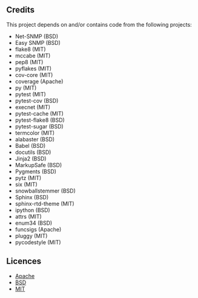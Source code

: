## Credits

This project depends on and/or contains code from the following projects:

- Net-SNMP (BSD)
- Easy SNMP (BSD)
- flake8 (MIT)
- mccabe (MIT)
- pep8 (MIT)
- pyflakes (MIT)
- cov-core (MIT)
- coverage (Apache)
- py (MIT)
- pytest (MIT)
- pytest-cov (BSD)
- execnet (MIT)
- pytest-cache (MIT)
- pytest-flake8 (BSD)
- pytest-sugar (BSD)
- termcolor (MIT)
- alabaster (BSD)
- Babel (BSD)
- docutils (BSD)
- Jinja2 (BSD)
- MarkupSafe (BSD)
- Pygments (BSD)
- pytz (MIT)
- six (MIT)
- snowballstemmer (BSD)
- Sphinx (BSD)
- sphinx-rtd-theme (MIT)
- ipython (BSD)
- attrs (MIT)
- enum34 (BSD)
- funcsigs (Apache)
- pluggy (MIT)
- pycodestyle (MIT)

## Licences

- [Apache](https://opensource.org/licenses/Apache-2.0)
- [BSD](https://opensource.org/licenses/BSD-3-Clause)
- [MIT](https://opensource.org/licenses/MIT)
